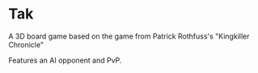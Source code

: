# Tak

A 3D board game based on the game from Patrick Rothfuss's "Kingkiller Chronicle"

Features an AI opponent and PvP.
